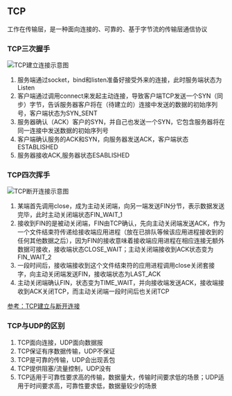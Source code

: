 ## TCP
工作在传输层，是一种面向连接的、可靠的、基于字节流的传输层通信协议
### TCP三次握手
![TCP建立连接示意图](https://images2018.cnblogs.com/blog/1158196/201803/1158196-20180301191116528-1173543278.png)
  1. 服务端通过socket，bind和listen准备好接受外来的连接，此时服务端状态为Listen
  2. 客户端通过调用connect来发起主动连接，导致客户端TCP发送一个SYN（同步）字节，告诉服务器客户将在（待建立的）连接中发送的数据的初始序列号，客户端状态为SYN_SENT
  3. 服务器确认（ACK）客户的SYN，并自己也发送一个SYN，它包含服务器将在同一连接中发送数据的初始序列号
  4. 客户端确认服务的ACK和SYN，向服务器发送ACK，客户端状态ESTABLISHED
  5. 服务器接收ACK,服务器状态ESABLISHED

### TCP四次挥手
![TCP断开连接示意图](https://images2018.cnblogs.com/blog/1158196/201803/1158196-20180301191028587-1027330495.png)
  1. 某端首先调用close，成为主动关闭端，向另一端发送FIN分节，表示数据发送完毕，此时主动关闭端状态FIN_WAIT_1
  2. 接收到FIN的是被动关闭端，FIN由TCP确认，先向主动关闭端发送ACK，作为一个文件结束符传递给接收端应用进程（放在已排队等候该应用进程接收到的任何其他数据之后），因为FIN的接收意味着接收端应用进程在相应连接无额外数据可接收，接收端状态CLOSE_WAIT；主动关闭端接收到ACK状态变为FIN_WAIT_2
  3. 一段时间后，接收端接收到这个文件结束符的应用进程调用close关闭套接字，向主动关闭端发送FIN，接收端状态为LAST_ACK
  4. 主动关闭端确认FIN，状态变为TIME_WAIT，并向接收端发送ACK，接收端接收到ACK关闭TCP，而主动关闭端一段时间后也关闭TCP

[参考：TCP建立与断开连接](https://www.cnblogs.com/dj0325/p/8490293.html)

### TCP与UDP的区别
  1. TCP面向连接，UDP面向数据报
  2. TCP保证有序数据传输，UDP不保证
  3. TCP是可靠的传输，UDP会出现丢包
  4. TCP提供阻塞/流量控制，UDP没有
  5. TCP适用于可靠性要求高的传输，数据量大，传输时间要求低的场景；UDP适用于时间要求高，可靠性要求低，数据量较少的场景
  
